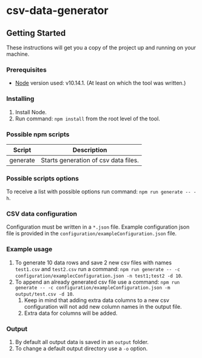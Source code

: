 #  csv-data-generator

## Getting Started

These instructions will get you a copy of the project up and running on your machine.

### Prerequisites
- [Node](https://nodejs.org/en/) version used: v10.14.1. (At least on which the tool was written.)

### Installing
1. Install Node.
2. Run command: `npm install` from the root level of the tool.

### Possible npm scripts
| Script    | Description                                                       |
|-----------|--------------------------------------|
| generate  | Starts generation of csv data files. |

### Possible scripts options
To receive a list with possible options run command: `npm run generate -- -h`.

### CSV data configuration
Configuration must be written in a `*.json` file.
Example configuration json file is provided in the `configuration/exampleConfiguration.json` file.

### Example usage
1. To generate 10 data rows and save 2 new csv files with names `test1.csv` and `test2.csv` run a command: `npm run generate -- -c configuration/examplecConfiguration.json -n test1;test2 -d 10`.
2. To append an already generated csv file use a command: `npm run generate -- -c configuration/exampleConfiguration.json -m output/test.csv -d 10`.
   1. Keep in mind that adding extra data columns to a new csv configuration will not add new column names in the output file.
   2. Extra data for columns will be added.

### Output
1. By default all output data is saved in an `output` folder.
2. To change a default output directory use a `-o` option.